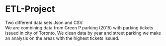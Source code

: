 # ETL-Project
Two different data sets Json and CSV.  
We are combining data from Green P parking (2015) with parking tickets issued in city of Toronto.
We clean data by year and street parking
we make an analysis on the areas with the highest tickets issued.
